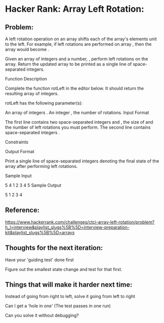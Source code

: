 ﻿# Hacker Rank: Array Left Rotation:

## Problem:

A left rotation operation on an array shifts each of the array's elements  unit to the left. For example, if  left rotations are performed on array , then the array would become .

Given an array  of  integers and a number, , perform  left rotations on the array. Return the updated array to be printed as a single line of space-separated integers.

Function Description

Complete the function rotLeft in the editor below. It should return the resulting array of integers.

rotLeft has the following parameter(s):

An array of integers .
An integer , the number of rotations.
Input Format

The first line contains two space-separated integers  and , the size of  and the number of left rotations you must perform. 
The second line contains  space-separated integers .

Constraints

Output Format

Print a single line of  space-separated integers denoting the final state of the array after performing  left rotations.

Sample Input

5 4
1 2 3 4 5
Sample Output

5 1 2 3 4

## Reference:

https://www.hackerrank.com/challenges/ctci-array-left-rotation/problem?h_l=interview&playlist_slugs%5B%5D=interview-preparation-kit&playlist_slugs%5B%5D=arrays


## Thoughts for the next iteration:

Have your 'guiding test' done first

Figure out the smallest state change and test for that first.


## Things that will make it harder next time:

Instead of going from right to left, solve it going from left to right

Can I get a 'hole in one' (The test passes in one run)

Can you solve it without debugging?